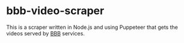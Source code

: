 # bbb-video-scraper
This is a scraper written in Node.js and using Puppeteer that gets the videos served by [BBB](https://bbbserver.de/) services.
